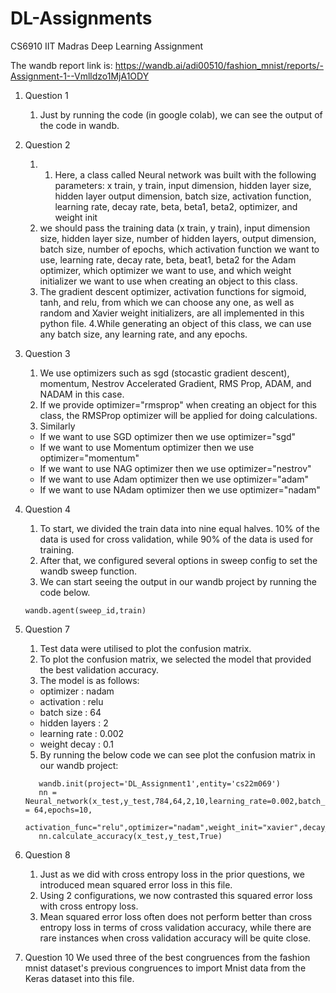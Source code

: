# DL-Assignments
CS6910 IIT Madras Deep Learning Assignment

The wandb report link is: https://wandb.ai/adi00510/fashion_mnist/reports/-Assignment-1--Vmlldzo1MjA1ODY

1. Question 1
    1. Just by running the code (in google colab), we can see the output of the code in wandb.

2. Question 2
    1. 1. Here, a class called Neural network was built with the following parameters: x train, y train, input dimension, hidden layer size, hidden layer output dimension, batch size, activation function, learning rate, decay rate, beta, beta1, beta2, optimizer, and weight init
    2. we should pass the training data (x train, y train), input dimension size, hidden layer size, number of hidden layers, output dimension, batch size, number of epochs, which activation function we want to use, learning rate, decay rate, beta, beat1, beta2 for the Adam optimizer, which optimizer we want to use, and which weight initializer we want to use when creating an object to this class.
    3. The gradient descent optimizer, activation functions for sigmoid, tanh, and relu, from which we can choose any one, as well as random and Xavier weight initializers, are all implemented in this python file.
    4.While generating an object of this class, we can use any batch size, any learning rate, and any epochs.

3. Question 3
    1. We use optimizers such as sgd (stocastic gradient descent), momentum, Nestrov Accelerated Gradient, RMS Prop, ADAM, and NADAM in this case.
    2.  If we provide optimizer="rmsprop" when creating an object for this class, the RMSProp optimizer will be applied for doing calculations.
    3. Similarly 
      * If we want to use SGD optimizer then we use optimizer="sgd"
      * If we want to use Momentum optimizer then we use optimizer="momentum"
      * If we want to use NAG optimizer then we use optimizer="nestrov"
      * If we want to use Adam optimizer then we use optimizer="adam"
      * If we want to use NAdam optimizer then we use optimizer="nadam"
    
 4. Question 4
    1. To start, we divided the train data into nine equal halves. 10% of the data is used for cross validation, while 90% of the data is used for training.
    2. After that, we configured several options in sweep config to set the wandb sweep function.
    3. We can start seeing the output in our wandb project by running the code below.
    ```
    wandb.agent(sweep_id,train)
    ```
 
 5. Question 7
    1. Test data were utilised to plot the confusion matrix.
    2. To plot the confusion matrix, we selected the model that provided the best validation accuracy.
    3. The model is as follows:
      - optimizer : nadam
	  - activation : relu
	  - batch size : 64
	  - hidden layers : 2 
	  - learning rate : 0.002
	  - weight decay : 0.1
    5. By running the below code we can see plot the confusion matrix in our wandb project:
    ```
       wandb.init(project='DL_Assignment1',entity='cs22m069')
       nn = Neural_network(x_test,y_test,784,64,2,10,learning_rate=0.002,batch_size = 64,epochs=10,
                    activation_func="relu",optimizer="nadam",weight_init="xavier",decay_rate=0.1)
       nn.calculate_accuracy(x_test,y_test,True)
    ```

6. Question 8
    1. Just as we did with cross entropy loss in the prior questions, we introduced mean squared error loss in this file.
    2. Using 2 configurations, we now contrasted this squared error loss with cross entropy loss.
    3. Mean squared error loss often does not perform better than cross entropy loss in terms of cross validation accuracy, while there are rare instances when cross         validation  accuracy will be quite close.


7. Question 10
We used three of the best congruences from the fashion mnist dataset's previous congruences to import Mnist data from the Keras dataset into this file.


